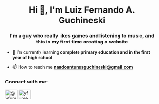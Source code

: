 <h1 align="center">Hi 👋, I'm Luiz Fernando A. Guchineski</h1>
<h3 align="center">I'm a guy who really likes games and listening to music, and this is my first time creating a website</h3>

- 🌱 I’m currently learning **complete primary education and in the first year of high school**

- 📫 How to reach me **nandoantunesguchineski@gmail.com**

<h3 align="left">Connect with me:</h3>
<p align="left">
<a href="https://instagram.com/@yfumek" target="blank"><img align="center" src="https://raw.githubusercontent.com/rahuldkjain/github-profile-readme-generator/master/src/images/icons/Social/instagram.svg" alt="@yfumek" height="30" width="40" /></a>
<a href="https://discord.gg/yfumeknight" target="blank"><img align="center" src="https://raw.githubusercontent.com/rahuldkjain/github-profile-readme-generator/master/src/images/icons/Social/discord.svg" alt="yfumeknight" height="30" width="40" /></a>
</p>

